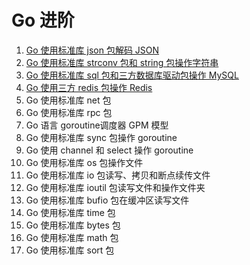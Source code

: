 # Go 进阶
1. [Go 使用标准库 json 包解码 JSON](https://mp.weixin.qq.com/s/OyPlXss8L6zSb0HGIyDBrw)
2. [Go 使用标准库 strconv 包和 string 包操作字符串](https://mp.weixin.qq.com/s/ZULa_S-jSOMHS0-SiFqz4A)
3. [Go 使用标准库 sql 包和三方数据库驱动包操作 MySQL](https://mp.weixin.qq.com/s/JEWaU7DTkNllxK28BKvFUA)
4. [Go 使用三方 redis 包操作 Redis](https://mp.weixin.qq.com/s/7WtGQ2czx22GsCABZPGcHw)
5. Go 使用标准库 net 包
6. Go 使用标准库 rpc 包
7. Go 语言 goroutine调度器 GPM 模型
8. Go 使用标准库 sync 包操作 goroutine
9. Go 使用 channel 和 select 操作 goroutine
10. Go 使用标准库 os 包操作文件
11. Go 使用标准库 io 包读写、拷贝和断点续传文件
12. Go 使用标准库 ioutil 包读写文件和操作文件夹
13. Go 使用标准库 bufio 包在缓冲区读写文件
14. Go 使用标准库 time 包
15. Go 使用标准库 bytes 包
16. Go 使用标准库 math 包
17. Go 使用标准库 sort 包
